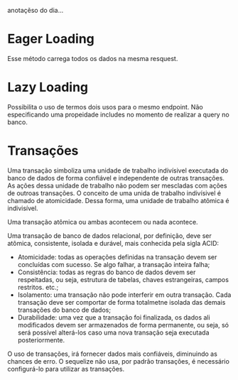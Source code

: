 anotaçẽso do dia...

# Eager Loading

Esse método carrega todos os dados na mesma resquest.

# Lazy Loading

Possibilita o uso de termos dois usos para o mesmo endpoint. Não especificando uma propeidade includes no momento de realizar a query no banco.

# Transações

Uma transação simboliza uma unidade de trabalho indivísivel executada do banco de dados de forma confiável e independente de outras transações. As ações dessa unidade de trabalho não podem ser mescladas com ações de outroas transações. O conceito de uma unida de trabalho indivísivel é chamado de atomicidade. Dessa forma, uma unidade de trabalho atõmica é indivisível.

Uma transação atômica ou ambas acontecem ou nada acontece.

Uma transação de banco de dados relacional, por definição, deve ser atômica, consistente, isolada e durável, mais conhecida pela sigla ACID:

- Atomicidade: todas as operações definidas na transação devem ser concluídas com sucesso. Se algo falhar, a transação inteira falha;
- Consistência: todas as regras do banco de dados devem ser respeitadas, ou seja, estrutura de tabelas, chaves estrangeiras, campos restritos. etc.;
- Isolamento: uma transação não pode interferir em outra transação. Cada transação deve ser comportar de forma totalmetne isolada das demais transações do banco de dados;
- Durabilidade: uma vez que a transação foi finalizada, os dados ali modificados devem ser armazenados de forma permanente, ou seja, só será possível alterá-los caso uma nova transação seja executada posteriormente.

O uso de transações, irá fornecer dados mais confiáveis, diminuindo as chances de erro. O sequelize não usa, por padrão transações, é necessário configurá-lo para utilizar as transações.

